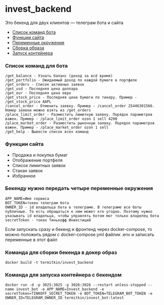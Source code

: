 # invest_backend

Это бекенд для двух клиентов — телеграм бота и сайта

- [Список команд бота](#Список-команд-для-бота)
- [Функции сайта](#Функции-сайта)
- [Переменные окружения](#Бекенду-нужно-передать-четыре-переменные-окружения)
- [Сборка образа](#Команда-для-сборки-бекенда-в-докер-образ)
- [Запуск контейнера](#Команда-для-запуска-контейнера-с-бекендом)

### Список команд для бота

```
/get_balance - Узнать баланс (доход за всё время)
/get_portfolio - Ожидаемый доход по каждой бумаге в портфеле
/get_orders - Список активных заявок
/get_usd - Последняя цена доллара
/get_eur - Последняя цена евро
/get_stock_price - Последняя цена бумаги по тикеру. Пример - /get_stock_price AAPL
/cancel_order - Отменить заявку. Пример - /cancel_order 25446301566. Номер заявки можно взять из /get_orders
/place_limit_order - Разместить лимитную заявку. Порядок параметров важен. Пример - /place_limit_order ozon 1 sell 4200
/place_market_order - Разместить рыночную заявку. Порядок параметров важен. Пример - /place_market_order ozon 1 sell
/get_help - Вывести список всех команд
```

### Функции сайта

- Продажа и покупка бумаг
- Отображение портфеля
- Список лимитных заявок
- Стакан заявок
- Избранное

### Бекенду нужно передать четыре переменные окружения

```
APP_NAME=Имя сервиса
BOT_TOKEN=токен телеграм бота
OWNER_ID - id владельца бота в телеграме. В телеграме все боты публичные. То есть обращаться к ним может кто угодно. Поэтому нужно указывать id владельца, чтобы управлять ботом мог только владелец бота
secretToken - токен Тинькофф Инвестиций
```

Если запускать сразу и бекенд и фронтенд через docker-compose, то можно положить рядом с docker-compose.yml файлик .env и записать переменные в этот файл

### Команда для сборки бекенда в докер образ

```
docker build -t termitkin/invest_backend
```

### Команда для запуска контейнера с бекендом

```
docker run -d -p 3025:3025 -p 3026:3026 --restart unless-stopped --name invest_bot -e APP_NAME=Invest_backend -e secretToken=TINKOFF_SECRET_TOKEN -e BOT_TOKEN=TELEGRAM_BOT_TOKEN -e OWNER_ID=TELEGRAM_OWNER_ID termitkin/invest_bot:latest
```
